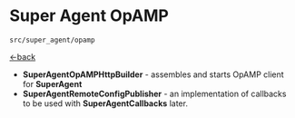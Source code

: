 # Super Agent OpAMP
`src/super_agent/opamp`

[<-back](../README.md)

- __SuperAgentOpAMPHttpBuilder__ - assembles and starts OpAMP client for __SuperAgent__
- __SuperAgentRemoteConfigPublisher__ - an implementation of callbacks to be used with __SuperAgentCallbacks__ later.